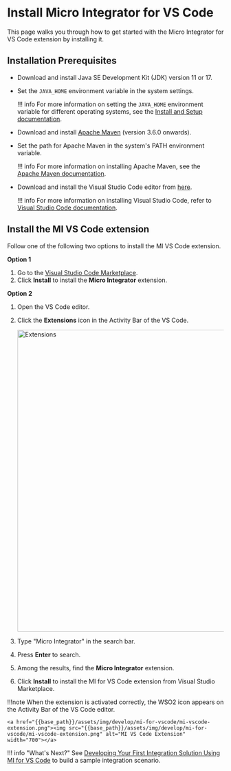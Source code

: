 # Install Micro Integrator for VS Code

This page walks you through how to get started with the Micro Integrator for VS Code extension by installing it.

## Installation Prerequisites

- Download and install Java SE Development Kit (JDK) version 11 or 17.

- Set the `JAVA_HOME` environment variable in the system settings.

    !!! info
        For more information on setting the `JAVA_HOME` environment variable for different operating systems, see the [Install and Setup documentation](https://mi.docs.wso2.com/en/latest/install-and-setup/install/installing-mi/#setting-up-java_home).

- Download and install [Apache Maven](https://maven.apache.org/download.cgi) (version 3.6.0 onwards).

- Set the path for Apache Maven in the system's PATH environment variable.

   !!! info
       For more information on installing Apache Maven, see the [Apache Maven documentation](https://maven.apache.org/install.html).

- Download and install the Visual Studio Code editor from [here](https://code.visualstudio.com/download).

    !!! info
        For more information on installing Visual Studio Code, refer to [Visual Studio Code documentation](https://code.visualstudio.com/docs/setup/setup-overview).

## Install the MI VS Code extension

Follow one of the following two options to install the MI VS Code extension.

**Option 1**

1. Go to the [Visual Studio Code Marketplace](https://marketplace.visualstudio.com/items?itemName=WSO2.micro-integrator).
2. Click **Install** to install the **Micro Integrator** extension.


**Option 2**

1. Open the VS Code editor.
2. Click the **Extensions** icon in the Activity Bar of the VS Code.

    <a href="{{base_path}}/assets/img/develop/mi-for-vscode/extensions.png"><img src="{{base_path}}/assets/img/develop/mi-for-vscode/extensions.png" alt="Extensions" width="700"></a>

3. Type "Micro Integrator" in the search bar. 
4. Press **Enter** to search. 
5. Among the results, find the **Micro Integrator** extension.
6. Click **Install** to install the MI for VS Code extension from Visual Studio Marketplace.

!!!note
    When the extension is activated correctly, the WSO2 icon appears on the Activity Bar of the VS Code editor.

    <a href="{{base_path}}/assets/img/develop/mi-for-vscode/mi-vscode-extension.png"><img src="{{base_path}}/assets/img/develop/mi-for-vscode/mi-vscode-extension.png" alt="MI VS Code Extension" width="700"></a>

!!! info "What's Next?"
    See [Developing Your First Integration Solution Using MI for VS Code]({{base_path}}/develop/mi-for-vscode/quick-start-guide-mi-for-vscode.md) to build a sample integration scenario.
